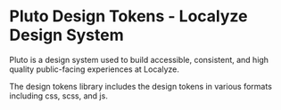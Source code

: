 # Pluto Design Tokens - Localyze Design System

Pluto is a design system used to build accessible, consistent, and high quality public-facing experiences at Localyze.

The design tokens library includes the design tokens in various formats including css, scss, and js.

